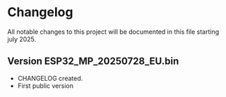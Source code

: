 # Changelog

All notable changes to this project will be documented in this file starting july 2025.


## Version ESP32_MP_20250728_EU.bin

* CHANGELOG created.
* First public version
